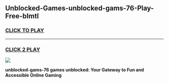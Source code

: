
## Unblocked-Games-unblocked-gams-76-Play-Free-blmtl
<h3>
<a href="https://premium76.site?title=unblocked-gams-76&ref=19M">CLICK TO PLAY</a></h3>
<hr>

<h3>
<a href="https://premium76.site?title=unblocked-gams-76&ref=19M">CLICK 2 PLAY</a>
  
</h3>

<a href="https://premium76.site?title=unblocked-gams-76&ref=19M"><img src="https://clearcache.store/games.png"></a>


**unblocked-gams-76 games unblocked: Your Gateway to Fun and Accessible Online Gaming**
